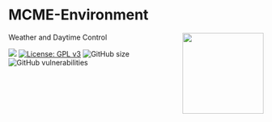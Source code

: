 # MCME-Environment
Weather and Daytime Control
<img src='https://www.mcmiddleearth.com/content/logo/xBaseLogo256.png.pagespeed.ic.BWSUG6qgZ1.png' align="right" height="160" />

![](https://img.shields.io/badge/Minecraft-Middle%20Earth-brightgreen) [![License: GPL v3](https://img.shields.io/badge/License-GPLv3-blue.svg)](https://www.gnu.org/licenses/gpl-3.0)   ![GitHub size](https://img.shields.io/github/repo-size/MCME/MCME-Environment)   ![GitHub vulnerabilities](https://img.shields.io/snyk/vulnerabilities/github/MCME/MCME-Environment)